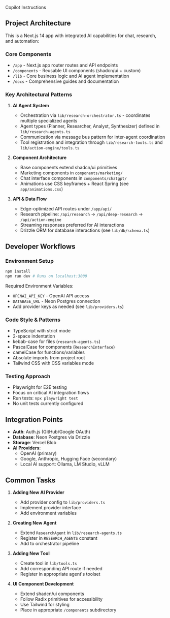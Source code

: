 Copilot Instructions

## Project Architecture

This is a Next.js 14 app with integrated AI capabilities for chat, research, and automation:

### Core Components
- `/app` - Next.js app router routes and API endpoints
- `/components` - Reusable UI components (shadcn/ui + custom)
- `/lib` - Core business logic and AI agent implementation
- `/docs` - Comprehensive guides and documentation

### Key Architectural Patterns

1. **AI Agent System**
   - Orchestration via `lib/research-orchestrator.ts` - coordinates multiple specialized agents
   - Agent types (Planner, Researcher, Analyst, Synthesizer) defined in `lib/research-agents.ts`
   - Communication via message bus pattern for inter-agent coordination
   - Tool registration and integration through `lib/research-tools.ts` and `lib/action-engine/tools.ts`

2. **Component Architecture** 
   - Base components extend shadcn/ui primitives
   - Marketing components in `components/marketing/`
   - Chat interface components in `components/chatgpt/`
   - Animations use CSS keyframes + React Spring (see `app/animations.css`)

3. **API & Data Flow**
   - Edge-optimized API routes under `/app/api/`
   - Research pipeline: `/api/research` → `/api/deep-research` → `/api/action-engine`
   - Streaming responses preferred for AI interactions
   - Drizzle ORM for database interactions (see `lib/db/schema.ts`)

## Developer Workflows

### Environment Setup
```bash
npm install
npm run dev # Runs on localhost:3000
```

Required Environment Variables:
- `OPENAI_API_KEY` - OpenAI API access
- `DATABASE_URL` - Neon Postgres connection
- Add provider keys as needed (see `lib/providers.ts`)

### Code Style & Patterns
- TypeScript with strict mode
- 2-space indentation
- kebab-case for files (`research-agents.ts`)
- PascalCase for components (`ResearchInterface`)
- camelCase for functions/variables
- Absolute imports from project root
- Tailwind CSS with CSS variables mode

### Testing Approach
- Playwright for E2E testing
- Focus on critical AI integration flows
- Run tests: `npx playwright test`
- No unit tests currently configured

## Integration Points

- **Auth**: Auth.js (GitHub/Google OAuth)
- **Database**: Neon Postgres via Drizzle
- **Storage**: Vercel Blob
- **AI Providers**: 
  - OpenAI (primary)
  - Google, Anthropic, Hugging Face (secondary)
  - Local AI support: Ollama, LM Studio, vLLM

## Common Tasks

1. **Adding New AI Provider**
   - Add provider config to `lib/providers.ts`
   - Implement provider interface
   - Add environment variables

2. **Creating New Agent**
   - Extend `ResearchAgent` in `lib/research-agents.ts`
   - Register in `RESEARCH_AGENTS` constant
   - Add to orchestrator pipeline

3. **Adding New Tool**
   - Create tool in `lib/tools.ts`
   - Add corresponding API route if needed
   - Register in appropriate agent's toolset

4. **UI Component Development**
   - Extend shadcn/ui components
   - Follow Radix primitives for accessibility
   - Use Tailwind for styling
   - Place in appropriate `/components` subdirectory